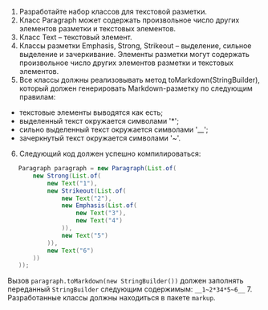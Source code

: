 1. Разработайте набор классов для текстовой разметки.
2. Класс Paragraph может содержать произвольное число других элементов разметки и текстовых элементов.
3. Класс Text – текстовый элемент.
4. Классы разметки Emphasis, Strong, Strikeout – выделение, сильное выделение и зачеркивание. Элементы разметки могут содержать произвольное число других элементов разметки и текстовых элементов.
5. Все классы должны реализовывать метод toMarkdown(StringBuilder), который должен генерировать Markdown-разметку по следующим правилам:
* текстовые элементы выводятся как есть;
* выделенный текст окружается символами '*';
* сильно выделенный текст окружается символами '__';
* зачеркнутый текст окружается символами '~'.
6. Следующий код должен успешно компилироваться:
 ```java
    Paragraph paragraph = new Paragraph(List.of(
        new Strong(List.of(
            new Text("1"),
            new Strikeout(List.of(
                new Text("2"),
                new Emphasis(List.of(
                    new Text("3"),
                    new Text("4")
                )),
                new Text("5")
            )),
            new Text("6")
        ))
    ));
```
Вызов ```paragraph.toMarkdown(new StringBuilder())``` должен заполнять переданный ```StringBuilder``` следующим содержимым:
    ```__1~2*34*5~6__```
7. Разработанные классы должны находиться в пакете ```markup```.
